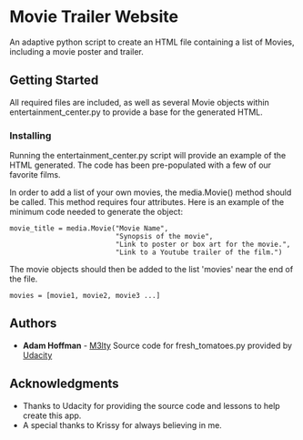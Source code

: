 # Movie Trailer Website

An adaptive python script to create an HTML file containing a list of Movies, including a movie poster and trailer.

## Getting Started

All required files are included, as well as several Movie objects within entertainment_center.py to provide a base for the generated HTML.


### Installing
Running the entertainment_center.py script will provide an example of the HTML generated. The code has been pre-populated with a few of our favorite films.

In order to add a list of your own movies, the media.Movie() method should be called. This method requires four attributes.
Here is an example of the minimum code needed to generate the object:

```
movie_title = media.Movie("Movie Name",
                          "Synopsis of the movie",
                          "Link to poster or box art for the movie.",
                          "Link to a Youtube trailer of the film.")
```

The movie objects should then be added to the list 'movies' near the end of the file.

```
movies = [movie1, movie2, movie3 ...]
```

## Authors

* **Adam Hoffman** -  [M3lty](https://github.com/M3lty)
Source code for fresh_tomatoes.py provided by [Udacity](https://github.com/udacity/ud036_StarterCode)


## Acknowledgments

* Thanks to Udacity for providing the source code and lessons to help create this app.
* A special thanks to Krissy for always believing in me.
